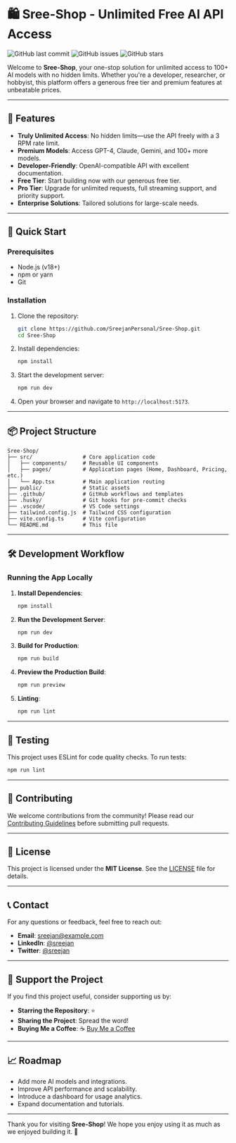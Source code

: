 # 🛍️ Sree-Shop - Unlimited Free AI API Access

![GitHub last commit](https://img.shields.io/github/last-commit/SreejanPersonal/Sree-Shop)
![GitHub issues](https://img.shields.io/github/issues/SreejanPersonal/Sree-Shop)
![GitHub stars](https://img.shields.io/github/stars/SreejanPersonal/Sree-Shop?style=social)

Welcome to **Sree-Shop**, your one-stop solution for unlimited access to 100+ AI models with no hidden limits. Whether you're a developer, researcher, or hobbyist, this platform offers a generous free tier and premium features at unbeatable prices.

---

## 🌟 Features

- **Truly Unlimited Access**: No hidden limits—use the API freely with a 3 RPM rate limit.
- **Premium Models**: Access GPT-4, Claude, Gemini, and 100+ more models.
- **Developer-Friendly**: OpenAI-compatible API with excellent documentation.
- **Free Tier**: Start building now with our generous free tier.
- **Pro Tier**: Upgrade for unlimited requests, full streaming support, and priority support.
- **Enterprise Solutions**: Tailored solutions for large-scale needs.

---

## 🚀 Quick Start

### Prerequisites

- Node.js (v18+)
- npm or yarn
- Git

### Installation

1. Clone the repository:
   ```bash
   git clone https://github.com/SreejanPersonal/Sree-Shop.git
   cd Sree-Shop
   ```

2. Install dependencies:
   ```bash
   npm install
   ```

3. Start the development server:
   ```bash
   npm run dev
   ```

4. Open your browser and navigate to `http://localhost:5173`.

---

## 📦 Project Structure

```
Sree-Shop/
├── src/                # Core application code
│   ├── components/     # Reusable UI components
│   ├── pages/          # Application pages (Home, Dashboard, Pricing, etc.)
│   └── App.tsx         # Main application routing
├── public/             # Static assets
├── .github/            # GitHub workflows and templates
├── .husky/             # Git hooks for pre-commit checks
├── .vscode/            # VS Code settings
├── tailwind.config.js  # Tailwind CSS configuration
├── vite.config.ts      # Vite configuration
└── README.md           # This file
```

---

## 🛠️ Development Workflow

### Running the App Locally

1. **Install Dependencies**:
   ```bash
   npm install
   ```

2. **Run the Development Server**:
   ```bash
   npm run dev
   ```

3. **Build for Production**:
   ```bash
   npm run build
   ```

4. **Preview the Production Build**:
   ```bash
   npm run preview
   ```

5. **Linting**:
   ```bash
   npm run lint
   ```

---

## 🧪 Testing

This project uses ESLint for code quality checks. To run tests:

```bash
npm run lint
```

---

## 🤝 Contributing

We welcome contributions from the community! Please read our [Contributing Guidelines](CONTRIBUTING.md) before submitting pull requests.

---

## 📜 License

This project is licensed under the **MIT License**. See the [LICENSE](LICENSE) file for details.

---

## 📞 Contact

For any questions or feedback, feel free to reach out:

- **Email**: [sreejan@example.com](mailto:sreejan@example.com)
- **LinkedIn**: [@sreejan](https://www.linkedin.com/in/sreejan/)
- **Twitter**: [@sreejan](https://twitter.com/sreejan)

---

## 🙏 Support the Project

If you find this project useful, consider supporting us by:

- **Starring the Repository**: ⭐️
- **Sharing the Project**: Spread the word!
- **Buying Me a Coffee**: ☕️ [Buy Me a Coffee](https://buymeacoffee.com/sreejan)

---

## 📈 Roadmap

- Add more AI models and integrations.
- Improve API performance and scalability.
- Introduce a dashboard for usage analytics.
- Expand documentation and tutorials.

---

Thank you for visiting **Sree-Shop**! We hope you enjoy using it as much as we enjoyed building it. 🚀
